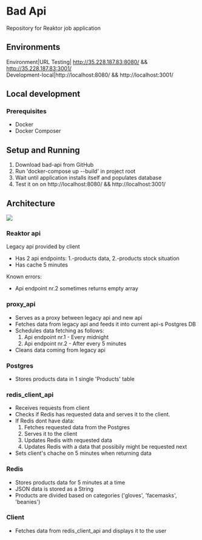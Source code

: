 # Bad Api
Repository for Reaktor job application

## Environments
Environment|URL
Testing| http://35.228.187.83:8080/ && http://35.228.187.83:3001/  
Development-local|http://localhost:8080/ && http://localhost:3001/

## Local development
### Prerequisites
* Docker
* Docker Composer

## Setup and Running
  1. Download bad-api from GitHub
  2. Run 'docker-compose up --build' in project root
  3. Wait until application installs itself and populates database
  4. Test it on on http://localhost:8080/ && http://localhost:3001/

## Architecture
<img src="https://bad-api.s3.eu-north-1.amazonaws.com/architecture.png" />

### Reaktor api
Legacy api provided by client
* Has 2 api endpoints: 1.-products data, 2.-products stock situation
* Has cache 5 minutes

Known errors:
* Api endpoint nr.2 sometimes returns empty array

### proxy_api
* Serves as a proxy between legacy api and new api
* Fetches data from legacy api and feeds it into current api-s Postgres DB
* Schedules data fetching as follows: 
    1. Api endpoint nr.1 - Every midnight
    <!-- TODO: Change into - During workdays from 6-17 a clock, after every 5 minutes. -->
    2. Api endpoint nr.2 - After every 5 minutes
* Cleans data coming from legacy api

### Postgres
* Stores products data in 1 single 'Products' table

<!-- TODO: change name into 'client_api' -->
### redis_client_api
* Receives requests from client
* Checks if Redis has requested data and serves it to the client. 
* If Redis dont have data:
    1. Fetches requested data from the Postgres
    2. Serves it to the client
    3. Updates Redis with requested data
    4. Updates Redis with a data that possibily might be requested next
* Sets client's chache on 5 minutes when returning data

### Redis
* Stores products data for 5 minutes at a time
* JSON data is stored as a String
* Products are divided based on categories ('gloves', 'facemasks', 'beanies')

### Client
* Fetches data from redis_client_api and displays it to the user

